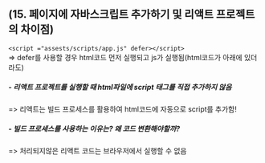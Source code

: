 ## (15. 페이지에 자바스크립트 추가하기 및 리액트 프로젝트의 차이점)
`<script ="assests/scripts/app.js" defer></script>` <br/>
 => defer를 사용할 경우 html코드 먼저 실행되고 js가 실행됨(html코드가 아래에 있더라도)

##### - 리액트 프로젝트를 실행할 때 html파일에 script 태그를 직접 추가하지 않음<br>
 => 리액트는 빌드 프로세스를 활용하여 html코드에 자동으로 script를 추가함!

##### - 빌드 프로세스를 사용하는 이유는? 왜 코드 변환해야할까?
 => 처리되지않은 리액트 코드는 브라우저에서 실행할 수 없음
